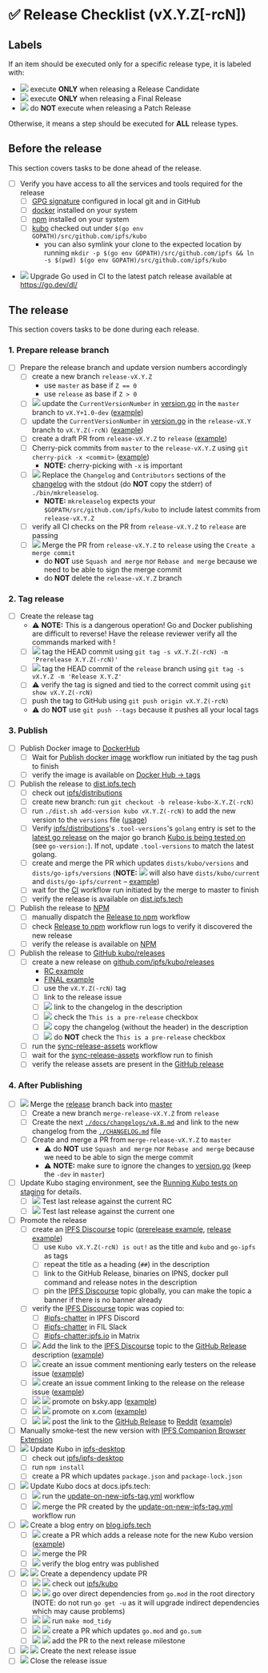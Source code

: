 <!-- Last updated during [v0.33.0 release](https://github.com/ipfs/kubo/pull/10674) -->

# ✅ Release Checklist (vX.Y.Z[-rcN])

## Labels

If an item should be executed only for a specific release type, it is labeled with:

- ![](https://img.shields.io/badge/only-RC-blue?style=flat-square) execute **ONLY** when releasing a Release Candidate
- ![](https://img.shields.io/badge/only-FINAL-darkgreen?style=flat-square) execute **ONLY** when releasing a Final Release
- ![](https://img.shields.io/badge/not-PATCH-orange?style=flat-square) do **NOT** execute when releasing a Patch Release

Otherwise, it means a step should be executed for **ALL** release types.

## Before the release

This section covers tasks to be done ahead of the release.

- [ ] Verify you have access to all the services and tools required for the release
  - [ ] [GPG signature](https://docs.github.com/en/authentication/managing-commit-signature-verification) configured in local git and in GitHub
  - [ ] [docker](https://docs.docker.com/get-docker/) installed on your system
  - [ ] [npm](https://docs.npmjs.com/downloading-and-installing-node-js-and-npm) installed on your system
  - [ ] [kubo](https://github.com/ipfs/kubo) checked out under `$(go env GOPATH)/src/github.com/ipfs/kubo`
    - you can also symlink your clone to the expected location by running `mkdir -p $(go env GOPATH)/src/github.com/ipfs && ln -s $(pwd) $(go env GOPATH)/src/github.com/ipfs/kubo`
- ![](https://img.shields.io/badge/not-PATCH-orange?style=flat-square) Upgrade Go used in CI to the latest patch release available at <https://go.dev/dl/>

## The release

This section covers tasks to be done during each release.

### 1. Prepare release branch

- [ ] Prepare the release branch and update version numbers accordingly 
  - [ ] create a new branch `release-vX.Y.Z`
    - use `master` as base if `Z == 0`
    - use `release` as base if `Z > 0`
  - [ ] ![](https://img.shields.io/badge/only-RC1-blue?style=flat-square) update the `CurrentVersionNumber` in [version.go](version.go) in the `master` branch to `vX.Y+1.0-dev` ([example](https://github.com/ipfs/kubo/pull/9305))
  - [ ] update the `CurrentVersionNumber` in [version.go](version.go) in the `release-vX.Y` branch to `vX.Y.Z(-rcN)`  ([example](https://github.com/ipfs/kubo/pull/9394))
  - [ ] create a draft PR from `release-vX.Y.Z` to `release` ([example](https://github.com/ipfs/kubo/pull/9306))
  - [ ] Cherry-pick commits from `master` to the `release-vX.Y.Z` using `git cherry-pick -x <commit>`  ([example](https://github.com/ipfs/kubo/pull/10636/commits/033de22e3bc6191dbb024ad6472f5b96b34e3ccf))
    - **NOTE:** cherry-picking with `-x` is important
  - [ ] ![](https://img.shields.io/badge/only-FINAL-darkgreen?style=flat-square) Replace the `Changelog` and `Contributors` sections of the [changelog](docs/changelogs/vX.Y.md) with the stdout (do **NOT** copy the stderr) of `./bin/mkreleaselog`. 
      - **NOTE:** `mkreleaselog` expects your `$GOPATH/src/github.com/ipfs/kubo` to include latest commits from `release-vX.Y.Z`
  - [ ] verify all CI checks on the PR from `release-vX.Y.Z` to `release` are passing
  - [ ] ![](https://img.shields.io/badge/only-FINAL-darkgreen?style=flat-square) Merge the PR from `release-vX.Y.Z` to `release` using the `Create a merge commit`
    - do **NOT** use `Squash and merge` nor `Rebase and merge` because we need to be able to sign the merge commit
    - do **NOT** delete the `release-vX.Y.Z` branch

### 2. Tag release

- [ ] Create the release tag 
  - ⚠️ **NOTE:** This is a dangerous operation! Go and Docker publishing are difficult to reverse! Have the release reviewer verify all the commands marked with !
  - [ ]  ![](https://img.shields.io/badge/only-RC-blue?style=flat-square) tag the HEAD commit using `git tag -s vX.Y.Z(-rcN) -m 'Prerelease X.Y.Z(-rcN)'`
  - [ ]  ![](https://img.shields.io/badge/only-FINAL-darkgreen?style=flat-square) tag the HEAD commit of the `release` branch using `git tag -s vX.Y.Z -m 'Release X.Y.Z'`
  - [ ]  ⚠️ verify the tag is signed and tied to the correct commit using `git show vX.Y.Z(-rcN)`
  - [ ]  push the tag to GitHub using `git push origin vX.Y.Z(-rcN)`
    - ⚠️ do **NOT** use `git push --tags` because it pushes all your local tags

### 3. Publish

- [ ] Publish Docker image to [DockerHub](https://hub.docker.com/r/ipfs/kubo/tags)
  - [ ] Wait for [Publish docker image](https://github.com/ipfs/kubo/actions/workflows/docker-image.yml) workflow run initiated by the tag push to finish
  - [ ] verify the image is available on [Docker Hub → tags](https://hub.docker.com/r/ipfs/kubo/tags)
- [ ] Publish the release to [dist.ipfs.tech](https://dist.ipfs.tech) 
  - [ ] check out [ipfs/distributions](https://github.com/ipfs/distributions)
  - [ ] create new branch: run `git checkout -b release-kubo-X.Y.Z(-rcN)` 
  - [ ] run `./dist.sh add-version kubo vX.Y.Z(-rcN)` to add the new version to the `versions` file ([usage](https://github.com/ipfs/distributions#usage))
  - [ ] Verify [ipfs/distributions](https://github.com/ipfs/distributions)'s `.tool-versions`'s `golang` entry is set to the [latest go release](https://go.dev/doc/devel/release) on the major go branch [Kubo is being tested on](https://github.com/ipfs/kubo/blob/master/.github/workflows/gotest.yml) (see `go-version:`).  If not, update `.tool-versions` to match the latest golang.
  - [ ] create and merge the PR which updates `dists/kubo/versions` and `dists/go-ipfs/versions` (**NOTE:** ![](https://img.shields.io/badge/only-FINAL-darkgreen?style=flat-square) will also have `dists/kubo/current` and `dists/go-ipfs/current` – [example](https://github.com/ipfs/distributions/pull/1125))
  - [ ] wait for the [CI](https://github.com/ipfs/distributions/actions/workflows/main.yml) workflow run initiated by the merge to master to finish
  - [ ] verify the release is available on [dist.ipfs.tech](https://dist.ipfs.tech/#kubo)
- [ ] Publish the release to [NPM](https://www.npmjs.com/package/kubo?activeTab=versions)
  - [ ] manually dispatch the [Release to npm](https://github.com/ipfs/npm-go-ipfs/actions/workflows/main.yml) workflow
  - [ ] check [Release to npm](https://github.com/ipfs/npm-go-ipfs/actions/workflows/main.yml) workflow run logs to verify it discovered the new release
  - [ ] verify the release is available on [NPM](https://www.npmjs.com/package/kubo?activeTab=versions)
- [ ] Publish the release to [GitHub kubo/releases](https://github.com/ipfs/kubo/releases)
  - [ ] create a new release on [github.com/ipfs/kubo/releases](https://docs.github.com/en/repositories/releasing-projects-on-github/managing-releases-in-a-repository#creating-a-release)
    - [RC example](https://github.com/ipfs/kubo/releases/tag/v0.17.0-rc1)
    - [FINAL example](https://github.com/ipfs/kubo/releases/tag/v0.17.0)
    - [ ] use the `vX.Y.Z(-rcN)` tag
    - [ ] link to the release issue
    - [ ] ![](https://img.shields.io/badge/only-RC-blue?style=flat-square) link to the changelog in the description
    - [ ] ![](https://img.shields.io/badge/only-RC-blue?style=flat-square) check the `This is a pre-release` checkbox
    - [ ] ![](https://img.shields.io/badge/only-FINAL-darkgreen?style=flat-square) copy the changelog (without the header) in the description
    - [ ] ![](https://img.shields.io/badge/only-FINAL-darkgreen?style=flat-square) do **NOT** check the `This is a pre-release` checkbox
  - [ ] run the [sync-release-assets](https://github.com/ipfs/kubo/actions/workflows/sync-release-assets.yml) workflow
  - [ ] wait for the [sync-release-assets](https://github.com/ipfs/kubo/actions/workflows/sync-release-assets.yml) workflow run to finish
  - [ ] verify the release assets are present in the [GitHub release](https://github.com/ipfs/kubo/releases/tag/vX.Y.Z(-rcN))

### 4. After Publishing

- [ ] ![](https://img.shields.io/badge/only-FINAL-darkgreen?style=flat-square) Merge the [release](https://github.com/ipfs/kubo/tree/release) branch back into [master](https://github.com/ipfs/kubo/tree/master)
  - [ ] Create a new branch `merge-release-vX.Y.Z` from `release`
  - [ ] Create the next [`./docs/changelogs/vA.B.md`](https://github.com/ipfs/kubo/blob/master/docs/changelogs/) and link to the new changelog from the [`./CHANGELOG.md`](https://github.com/ipfs/kubo/blob/master/CHANGELOG.md) file
  - [ ] Create and merge a PR from `merge-release-vX.Y.Z` to `master`
    - ⚠️ do **NOT** use `Squash and merge` nor `Rebase and merge` because we need to be able to sign the merge commit
    - ⚠️ **NOTE:** make sure to ignore the changes to [version.go](version.go) (keep the `-dev` in `master`)
- [ ] Update Kubo staging environment, see the [Running Kubo tests on staging](https://www.notion.so/Running-Kubo-tests-on-staging-488578bb46154f9bad982e4205621af8) for details.
  - [ ] ![](https://img.shields.io/badge/only-RC-blue?style=flat-square) Test last release against the current RC
  - [ ] ![](https://img.shields.io/badge/only-FINAL-darkgreen?style=flat-square) Test last release against the current one
- [ ] Promote the release  
  - [ ] create an [IPFS Discourse](https://discuss.ipfs.tech) topic ([prerelease example](https://discuss.ipfs.tech/t/kubo-v0-16-0-rc1-release-candidate-is-out/15248), [release example](https://discuss.ipfs.tech/t/kubo-v0-16-0-release-is-out/15249))
    - [ ] use `Kubo vX.Y.Z(-rcN) is out!` as the title and `kubo` and `go-ipfs` as tags
    - [ ] repeat the title as a heading (`##`) in the description
    - [ ] link to the GitHub Release, binaries on IPNS, docker pull command and release notes in the description
    - [ ] pin the [IPFS Discourse](https://discuss.ipfs.tech) topic globally, you can make the topic a banner if there is no banner already
  - [ ] verify the [IPFS Discourse](https://discuss.ipfs.tech) topic was copied to:
    - [ ] [#ipfs-chatter](https://discord.com/channels/669268347736686612/669268347736686615) in IPFS Discord
    - [ ] [#ipfs-chatter](https://filecoinproject.slack.com/archives/C018EJ8LWH1) in FIL Slack
    - [ ] [#ipfs-chatter:ipfs.io](https://matrix.to/#/#ipfs-chatter:ipfs.io) in Matrix
  - [ ] ![](https://img.shields.io/badge/only-FINAL-darkgreen?style=flat-square) Add the link to the [IPFS Discourse](https://discuss.ipfs.tech) topic to the [GitHub Release](https://github.com/ipfs/kubo/releases/tag/vX.Y.Z(-rcN)) description ([example](https://github.com/ipfs/kubo/releases/tag/v0.17.0))
  - [ ] ![](https://img.shields.io/badge/only-RC-blue?style=flat-square) create an issue comment mentioning early testers on the release issue ([example](https://github.com/ipfs/kubo/issues/9319#issuecomment-1311002478))
  - [ ] ![](https://img.shields.io/badge/only-FINAL-darkgreen?style=flat-square) create an issue comment linking to the release on the release issue ([example](https://github.com/ipfs/kubo/issues/9417#issuecomment-1400740975))
  - [ ] ![](https://img.shields.io/badge/only-FINAL-darkgreen?style=flat-square) ![](https://img.shields.io/badge/not-PATCH-orange?style=flat-square) promote on bsky.app  ([example](https://bsky.app/profile/ipshipyard.com/post/3lh2brzrwbs2c))
  - [ ] ![](https://img.shields.io/badge/only-FINAL-darkgreen?style=flat-square) ![](https://img.shields.io/badge/not-PATCH-orange?style=flat-square) promote on x.com ([example](https://x.com/ipshipyard/status/1885346348808929609)) 
  - [ ] ![](https://img.shields.io/badge/only-FINAL-darkgreen?style=flat-square) ![](https://img.shields.io/badge/not-PATCH-orange?style=flat-square) post the link to the [GitHub Release](https://github.com/ipfs/kubo/releases/tag/vX.Y.Z(-rcN)) to [Reddit](https://reddit.com/r/ipfs) ([example](https://www.reddit.com/r/ipfs/comments/9x0q0k/kubo_v0160_release_is_out/))
- [ ] Manually smoke-test the new version with [IPFS Companion Browser Extension](https://docs.ipfs.tech/install/ipfs-companion/)
- [ ] ![](https://img.shields.io/badge/only-FINAL-darkgreen?style=flat-square) Update Kubo in [ipfs-desktop](https://github.com/ipfs/ipfs-desktop) 
  - [ ] check out [ipfs/ipfs-desktop](https://github.com/ipfs/ipfs-desktop)
  - [ ] run `npm install `
  - [ ] create a PR which updates `package.json` and `package-lock.json` 
- [ ] ![](https://img.shields.io/badge/only-FINAL-darkgreen?style=flat-square) Update Kubo docs  at docs.ipfs.tech:
  - [ ] ![](https://img.shields.io/badge/only-FINAL-darkgreen?style=flat-square) run the [update-on-new-ipfs-tag.yml](https://github.com/ipfs/ipfs-docs/actions/workflows/update-on-new-ipfs-tag.yml) workflow
  - [ ] ![](https://img.shields.io/badge/only-FINAL-darkgreen?style=flat-square) merge the PR created by the [update-on-new-ipfs-tag.yml](https://github.com/ipfs/ipfs-docs/actions/workflows/update-on-new-ipfs-tag.yml) workflow run
  </details>
- [ ] ![](https://img.shields.io/badge/only-FINAL-darkgreen?style=flat-square) Create a blog entry on [blog.ipfs.tech](https://blog.ipfs.tech) 
  - [ ] ![](https://img.shields.io/badge/only-FINAL-darkgreen?style=flat-square) create a PR which adds a release note for the new Kubo version ([example](https://github.com/ipfs/ipfs-blog/pull/529))
  - [ ] ![](https://img.shields.io/badge/only-FINAL-darkgreen?style=flat-square) merge the PR
  - [ ] ![](https://img.shields.io/badge/only-FINAL-darkgreen?style=flat-square) verify the blog entry was published
- [ ] ![](https://img.shields.io/badge/only-FINAL-darkgreen?style=flat-square) ![](https://img.shields.io/badge/not-PATCH-orange?style=flat-square) Create a dependency update PR
  - [ ] ![](https://img.shields.io/badge/only-FINAL-darkgreen?style=flat-square) ![](https://img.shields.io/badge/not-PATCH-orange?style=flat-square) check out [ipfs/kubo](https://github.com/ipfs/kubo)
  - [ ] ![](https://img.shields.io/badge/only-FINAL-darkgreen?style=flat-square) ![](https://img.shields.io/badge/not-PATCH-orange?style=flat-square) go over direct dependencies from `go.mod` in the root directory (NOTE: do not run `go get -u` as it will upgrade indirect dependencies which may cause problems)
  - [ ] ![](https://img.shields.io/badge/only-FINAL-darkgreen?style=flat-square) ![](https://img.shields.io/badge/not-PATCH-orange?style=flat-square) run `make mod_tidy` 
  - [ ] ![](https://img.shields.io/badge/only-FINAL-darkgreen?style=flat-square) ![](https://img.shields.io/badge/not-PATCH-orange?style=flat-square) create a PR which updates `go.mod` and `go.sum`
  - [ ] ![](https://img.shields.io/badge/only-FINAL-darkgreen?style=flat-square) ![](https://img.shields.io/badge/not-PATCH-orange?style=flat-square) add the PR to the next release milestone
- [ ] ![](https://img.shields.io/badge/only-FINAL-darkgreen?style=flat-square) ![](https://img.shields.io/badge/not-PATCH-orange?style=flat-square) Create the next release issue
- [ ] ![](https://img.shields.io/badge/only-FINAL-darkgreen?style=flat-square) Close the release issue
